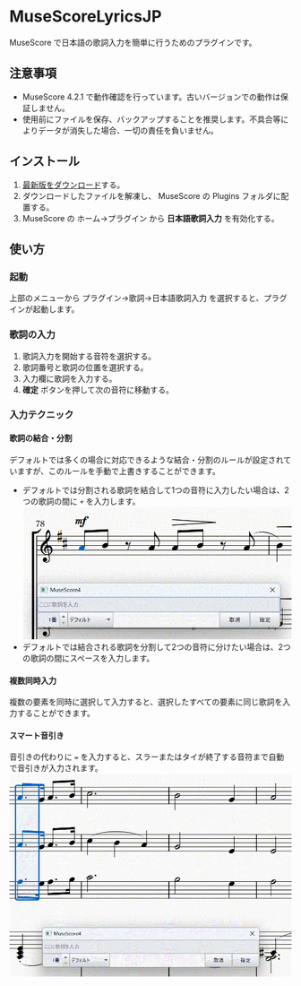 # MuseScoreLyricsJP
MuseScore で日本語の歌詞入力を簡単に行うためのプラグインです。

## 注意事項
 - MuseScore 4.2.1 で動作確認を行っています。古いバージョンでの動作は保証しません。
 - 使用前にファイルを保存、バックアップすることを推奨します。不具合等によりデータが消失した場合、一切の責任を負いません。

## インストール
1. [最新版をダウンロード](https://github.com/bakajikara/MuseScoreLyricsJP/archive/refs/heads/main.zip)する。
2. ダウンロードしたファイルを解凍し、 MuseScore の Plugins フォルダに配置する。
3. MuseScore の ホーム→プラグイン から **日本語歌詞入力** を有効化する。

## 使い方
### 起動
上部のメニューから プラグイン→歌詞→日本語歌詞入力 を選択すると、プラグインが起動します。

### 歌詞の入力
1. 歌詞入力を開始する音符を選択する。
2. 歌詞番号と歌詞の位置を選択する。
3. 入力欄に歌詞を入力する。
4. **確定** ボタンを押して次の音符に移動する。

### 入力テクニック
#### 歌詞の結合・分割
デフォルトでは多くの場合に対応できるような結合・分割のルールが設定されていますが、このルールを手動で上書きすることができます。
 - デフォルトでは分割される歌詞を結合して1つの音符に入力したい場合は、2つの歌詞の間に `+` を入力します。
 ![combining](/images/combining.gif)
 - デフォルトでは結合される歌詞を分割して2つの音符に分けたい場合は、2つの歌詞の間にスペースを入力します。

#### 複数同時入力
複数の要素を同時に選択して入力すると、選択したすべての要素に同じ歌詞を入力することができます。

#### スマート音引き
音引きの代わりに `=` を入力すると、スラーまたはタイが終了する音符まで自動で音引きが入力されます。
![smart-onbiki](/images/smart-onbiki.gif)
